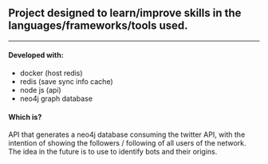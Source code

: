 ## Project designed to learn/improve skills in the languages/frameworks/tools used.

---

#### Developed with:
- docker (host redis)
- redis (save sync info cache)
- node js (api)
- neo4j graph database

#### Which is?
API that generates a neo4j database consuming the twitter API, with the intention of showing the followers / following of all users of the network.
The idea in the future is to use to identify bots and their origins.